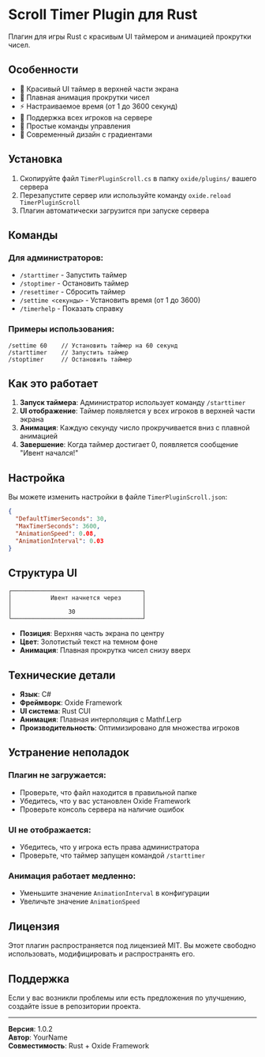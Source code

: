 # Scroll Timer Plugin для Rust

Плагин для игры Rust с красивым UI таймером и анимацией прокрутки чисел.

## Особенности

- 🎯 Красивый UI таймер в верхней части экрана
- 📱 Плавная анимация прокрутки чисел
- ⚡ Настраиваемое время (от 1 до 3600 секунд)
- 👥 Поддержка всех игроков на сервере
- 🔧 Простые команды управления
- 🎨 Современный дизайн с градиентами

## Установка

1. Скопируйте файл `TimerPluginScroll.cs` в папку `oxide/plugins/` вашего сервера
2. Перезапустите сервер или используйте команду `oxide.reload TimerPluginScroll`
3. Плагин автоматически загрузится при запуске сервера

## Команды

### Для администраторов:

- `/starttimer` - Запустить таймер
- `/stoptimer` - Остановить таймер
- `/resettimer` - Сбросить таймер
- `/settime <секунды>` - Установить время (от 1 до 3600)
- `/timerhelp` - Показать справку

### Примеры использования:

```
/settime 60    // Установить таймер на 60 секунд
/starttimer    // Запустить таймер
/stoptimer     // Остановить таймер
```

## Как это работает

1. **Запуск таймера**: Администратор использует команду `/starttimer`
2. **UI отображение**: Таймер появляется у всех игроков в верхней части экрана
3. **Анимация**: Каждую секунду число прокручивается вниз с плавной анимацией
4. **Завершение**: Когда таймер достигает 0, появляется сообщение "Ивент начался!"

## Настройка

Вы можете изменить настройки в файле `TimerPluginScroll.json`:

```json
{
  "DefaultTimerSeconds": 30,
  "MaxTimerSeconds": 3600,
  "AnimationSpeed": 0.08,
  "AnimationInterval": 0.03
}
```

## Структура UI

```
┌─────────────────────────────────────┐
│           Ивент начнется через      │
│                                     │
│                30                   │
└─────────────────────────────────────┘
```

- **Позиция**: Верхняя часть экрана по центру
- **Цвет**: Золотистый текст на темном фоне
- **Анимация**: Плавная прокрутка чисел снизу вверх

## Технические детали

- **Язык**: C#
- **Фреймворк**: Oxide Framework
- **UI система**: Rust CUI
- **Анимация**: Плавная интерполяция с Mathf.Lerp
- **Производительность**: Оптимизировано для множества игроков

## Устранение неполадок

### Плагин не загружается:
- Проверьте, что файл находится в правильной папке
- Убедитесь, что у вас установлен Oxide Framework
- Проверьте консоль сервера на наличие ошибок

### UI не отображается:
- Убедитесь, что у игрока есть права администратора
- Проверьте, что таймер запущен командой `/starttimer`

### Анимация работает медленно:
- Уменьшите значение `AnimationInterval` в конфигурации
- Увеличьте значение `AnimationSpeed`

## Лицензия

Этот плагин распространяется под лицензией MIT. Вы можете свободно использовать, модифицировать и распространять его.

## Поддержка

Если у вас возникли проблемы или есть предложения по улучшению, создайте issue в репозитории проекта.

---

**Версия**: 1.0.2  
**Автор**: YourName  
**Совместимость**: Rust + Oxide Framework